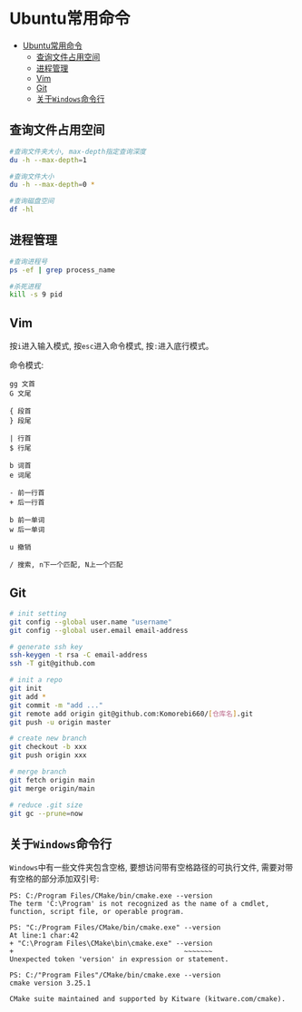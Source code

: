 # Ubuntu常用命令

- [Ubuntu常用命令](#ubuntu常用命令)
  - [查询文件占用空间](#查询文件占用空间)
  - [进程管理](#进程管理)
  - [Vim](#vim)
  - [Git](#git)
  - [关于`Windows`命令行](#关于windows命令行)

## 查询文件占用空间

```bash
#查询文件夹大小, max-depth指定查询深度
du -h --max-depth=1

#查询文件大小
du -h --max-depth=0 *

#查询磁盘空间
df -hl
```

## 进程管理

```bash
#查询进程号
ps -ef | grep process_name

#杀死进程
kill -s 9 pid
```

## Vim

按`i`进入输入模式, 按`esc`进入命令模式, 按`:`进入底行模式。

命令模式:

```
gg 文首
G 文尾

{ 段首
} 段尾

| 行首
$ 行尾

b 词首
e 词尾

- 前一行首
+ 后一行首

b 前一单词
w 后一单词

u 撤销

/ 搜索, n下一个匹配, N上一个匹配
```

## Git

```bash
# init setting
git config --global user.name "username"
git config --global user.email email-address

# generate ssh key
ssh-keygen -t rsa -C email-address
ssh -T git@github.com

# init a repo
git init
git add *
git commit -m "add ..."
git remote add origin git@github.com:Komorebi660/[仓库名].git
git push -u origin master

# create new branch
git checkout -b xxx
git push origin xxx

# merge branch
git fetch origin main
git merge origin/main

# reduce .git size
git gc --prune=now
```

## 关于`Windows`命令行

`Windows`中有一些文件夹包含空格, 要想访问带有空格路径的可执行文件, 需要对带有空格的部分添加双引号:

```
PS: C:/Program Files/CMake/bin/cmake.exe --version
The term 'C:\Program' is not recognized as the name of a cmdlet, function, script file, or operable program.

PS: "C:/Program Files/CMake/bin/cmake.exe" --version
At line:1 char:42
+ "C:\Program Files\CMake\bin\cmake.exe" --version
+                                          ~~~~~~~
Unexpected token 'version' in expression or statement.

PS: C:/"Program Files"/CMake/bin/cmake.exe --version
cmake version 3.25.1

CMake suite maintained and supported by Kitware (kitware.com/cmake).
```
